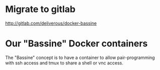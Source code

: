 # Migrate to gitlab

http://gitlab.com/deliverous/docker-bassine

# Our "Bassine" Docker containers
The "Bassine" concept is to have a container to allow pair-programming with ssh access and tmux to share a shell or vnc access.
